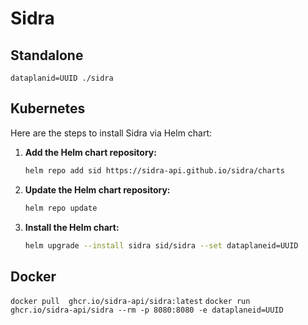 # Sidra
## Standalone
```
dataplanid=UUID ./sidra
```

## Kubernetes

Here are the steps to install Sidra via Helm chart:

1. **Add the Helm chart repository:**

    ```bash
    helm repo add sid https://sidra-api.github.io/sidra/charts
    ```

2. **Update the Helm chart repository:**

    ```bash
    helm repo update
    ```

3. **Install the Helm chart:**

    ```bash
    helm upgrade --install sidra sid/sidra --set dataplaneid=UUID
    ```

## Docker

``` docker pull  ghcr.io/sidra-api/sidra:latest ```
``` docker run   ghcr.io/sidra-api/sidra --rm -p 8080:8080 -e dataplaneid=UUID ```
